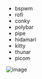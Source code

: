 - bspwm
- rofi
- conky
- polybar
- pipe
- hidamari
- kitty
- thunar
- picom
  
![image](https://github.com/user-attachments/assets/33942d84-1296-4320-a504-9e620c7f83af)

